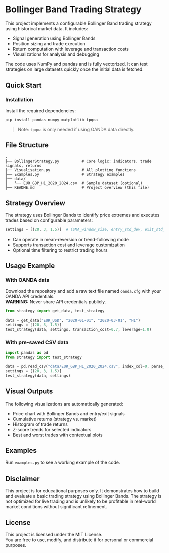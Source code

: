 # Bollinger Band Trading Strategy

This project implements a configurable Bollinger Band trading strategy using historical market data. It includes:

- Signal generation using Bollinger Bands  
- Position sizing and trade execution  
- Return computation with leverage and transaction costs  
- Visualizations for analysis and debugging  

The code uses NumPy and pandas and is fully vectorized. It can test strategies on large datasets quickly once the initial data is fetched.

## Quick Start

### Installation

Install the required dependencies:

```bash
pip install pandas numpy matplotlib tpqoa
```

> Note: `tpqoa` is only needed if using OANDA data directly.

## File Structure

```
.
├── BollingerStrategy.py          # Core logic: indicators, trade signals, returns
├── Visualisation.py              # All plotting functions
├── Examples.py                   # Strategy examples
├── data/
│   └── EUR_GBP_H1_2020_2024.csv  # Sample dataset (optional)
├── README.md                     # Project overview (this file)
```

## Strategy Overview

The strategy uses Bollinger Bands to identify price extremes and executes trades based on configurable parameters:

```python
settings = [(20, 3, 1.5)]  # (SMA_window_size, entry_std_dev, exit_std_dev)
```

- Can operate in mean-reversion or trend-following mode  
- Supports transaction cost and leverage customization  
- Optional time filtering to restrict trading hours

## Usage Example

### With OANDA data

Download the repository and add a raw text file named `oanda.cfg` with your OANDA API credentials.  
**WARNING:** Never share API credentials publicly.

```python
from strategy import get_data, test_strategy

data = get_data("EUR_USD", "2020-01-01", "2020-03-01", "H1")
settings = [(20, 3, 1.5)]
test_strategy(data, settings, transaction_cost=0.7, leverage=1.0)
```

### With pre-saved CSV data

```python
import pandas as pd
from strategy import test_strategy

data = pd.read_csv("data/EUR_GBP_H1_2020_2024.csv", index_col=0, parse_dates=True)
settings = [(20, 3, 1.5)]
test_strategy(data, settings)
```

## Visual Outputs

The following visualizations are automatically generated:

- Price chart with Bollinger Bands and entry/exit signals  
- Cumulative returns (strategy vs. market)  
- Histogram of trade returns  
- Z-score trends for selected indicators  
- Best and worst trades with contextual plots

## Examples

Run `examples.py` to see a working example of the code.

## Disclaimer

This project is for educational purposes only. It demonstrates how to build and evaluate a basic trading strategy using Bollinger Bands. The strategy is not optimized for live trading and is unlikely to be profitable in real-world market conditions without significant refinement. 

## License

This project is licensed under the MIT License.  
You are free to use, modify, and distribute it for personal or commercial purposes.
